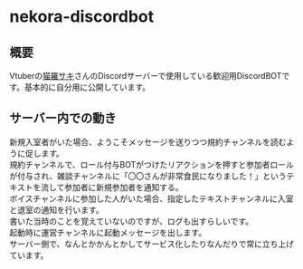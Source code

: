 # nekora-discordbot

## 概要

Vtuberの[猫羅サキ](https://x.com/nekoneko_nekora)さんのDiscordサーバーで使用している歓迎用DiscordBOTです。基本的に自分用に公開しています。

## サーバー内での動き

新規入室者がいた場合、ようこそメッセージを送りつつ規約チャンネルを読むように促します。  
規約チャンネルで、ロール付与BOTがつけたリアクションを押すと参加者ロールが付与され、雑談チャンネルに「〇〇さんが非常食民になりました！」というテキストを流して参加者に新規参加者を通知する。  
ボイスチャンネルに参加した人がいた場合、指定したテキストチャンネルに入室と退室の通知を行います。  
書いた当時のことを覚えていないのですが、ログも出すらしいです。  
起動時に運営チャンネルに起動メッセージを出します。  
サーバー側で、なんとかかんとかしてサービス化したりなんだりで常に立ち上げています。